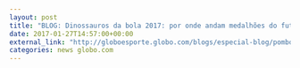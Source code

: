 ```yaml
---
layout: post
title: "BLOG: Dinossauros da bola 2017: por onde andam medalhões do futebol brasileiro"
date: 2017-01-27T14:57:00+00:00
external_link: "http://globoesporte.globo.com/blogs/especial-blog/pombo-sem-asa/post/dinossauros-da-bola-2017-por-onde-andam-medalhoes-do-futebol-brasileiro.html"
categories: news globo.com
---
```


